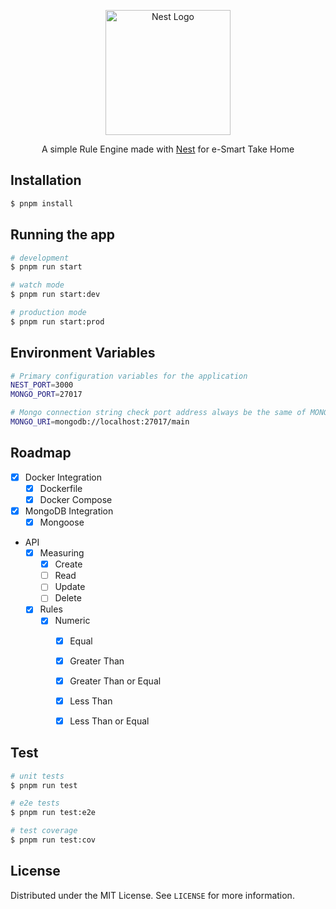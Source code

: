 <p align="center">
  <a href="http://nestjs.com/" target="blank"><img src="https://nestjs.com/img/logo-small.svg" width="200" alt="Nest Logo" /></a>
</p>

[circleci-image]: https://img.shields.io/circleci/build/github/nestjs/nest/master?token=abc123def456
[circleci-url]: https://circleci.com/gh/nestjs/nest

  <p align="center">A simple Rule Engine made with <a href="https://github.com/nestjs/nest" target="_blank">Nest</a> for e-Smart Take Home</p>

## Installation

```bash
$ pnpm install
```

## Running the app

```bash
# development
$ pnpm run start

# watch mode
$ pnpm run start:dev

# production mode
$ pnpm run start:prod
```

## Environment Variables

```bash
# Primary configuration variables for the application
NEST_PORT=3000
MONGO_PORT=27017

# Mongo connection string check port address always be the same of MONGO_PORT
MONGO_URI=mongodb://localhost:27017/main
```

<!-- ROADMAP -->
## Roadmap

- [x] Docker Integration
    - [x] Dockerfile
    - [x] Docker Compose
- [x] MongoDB Integration
    - [x] Mongoose
- API
    - [x] Measuring
        - [x] Create
        - [ ] Read
        - [ ] Update
        - [ ] Delete
    - [x] Rules
        - [x] Numeric
            - [x] Equal
            - [x] Greater Than
            - [x] Greater Than or Equal
            - [x] Less Than
            - [x] Less Than or Equal
        

## Test

```bash
# unit tests
$ pnpm run test

# e2e tests
$ pnpm run test:e2e

# test coverage
$ pnpm run test:cov
```

<!-- LICENSE -->
## License

Distributed under the MIT License. See `LICENSE` for more information.
